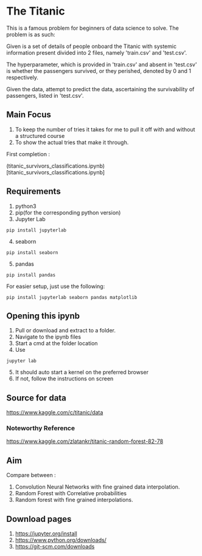 # The Titanic

This is a famous problem for beginners of data science to solve.
The problem is as such:

Given is a set of details of people onboard the Titanic with systemic information
present divided into 2 files, namely 'train.csv' and 'test.csv'.

The hyperparameter, which is provided in 'train.csv' and absent in 'test.csv' is whether the
passengers survived, or they perished, denoted by 0 and 1 respectively.

Given the data, attempt to predict the data, ascertaining the survivability of passengers, listed in 'test.csv'.

## Main Focus

1. To keep the number of tries it takes for me to pull it off with and without a structured course
2. To show the actual tries that make it through.

First completion : 

(titanic_survivors_classifications.ipynb)[titanic_survivors_classifications.ipynb]

## Requirements

1. python3
2. pip(for the corresponding python version)
3. Jupyter Lab
```shell
pip install jupyterlab
```
4. seaborn
```shell
pip install seaborn
```
5. pandas
```shell
pip install pandas
```

For easier setup, just use the following:

```shell
pip install jupyterlab seaborn pandas matplotlib
```

## Opening this ipynb

1. Pull or download and extract to a folder.
2. Navigate to the ipynb files
3. Start a cmd at the folder location
4. Use
```shell
jupyter lab
```
5. It should auto start a kernel on the preferred browser
6. If not, follow the instructions on screen

## Source for data

https://www.kaggle.com/c/titanic/data

### Noteworthy Reference

https://www.kaggle.com/zlatankr/titanic-random-forest-82-78

## Aim

Compare between :
1. Convolution Neural Networks with fine grained data interpolation.
2. Random Forest with Correlative probabilities
3. Random forest with fine grained interpolations.

## Download pages

1. https://jupyter.org/install
2. https://www.python.org/downloads/
3. https://git-scm.com/downloads
